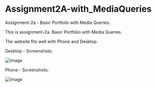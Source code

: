 # Assignment2A-with_MediaQueries
 Assignment-2a - Basic Portfolio with Media Queries.


This is assignment-2a.
Basic Portfolio with Media Queries.

The website fits well with Phone and Desktop.

Desktop - Screenshots:

![image](https://user-images.githubusercontent.com/26657683/45128411-e3f5cb00-b14b-11e8-8939-b0ae60aefe31.png)

Phone - Screenshots:

![image](https://user-images.githubusercontent.com/26657683/45128468-346d2880-b14c-11e8-92b5-4ecb80e3b4f5.png)


